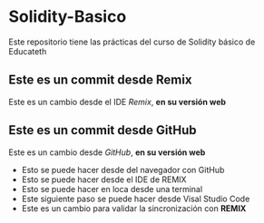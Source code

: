 # Solidity-Basico
Este repositorio tiene las prácticas del curso de Solidity básico de Educateth

## Este es un commit desde Remix

Este es un cambio desde el IDE *Remix*, **en su versión web**

## Este es un commit desde GitHub

Este es un cambio desde *GitHub*, **en su versión web**
* Esto se puede hacer desde del navegador con GitHub
* Esto se puede hacer desde el IDE de REMIX
* Esto se puede hacer en loca desde una terminal
* Este siguiente paso se puede hacer desde Visal Studio Code
* Este es un cambio para validar la sincronización con **REMIX**
